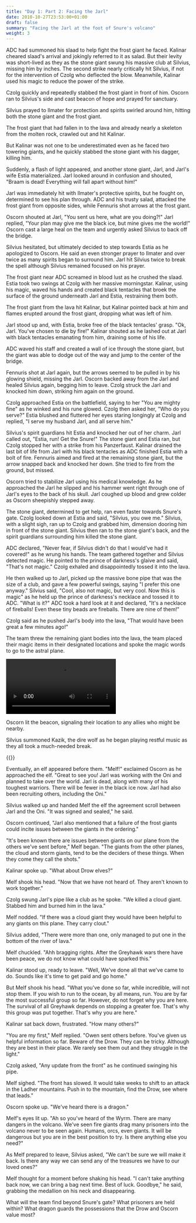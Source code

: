 ```yaml
---
title: "Day 1: Part 2: Facing the Jarl"
date: 2010-10-27T23:53:00+01:00
draft: false
summary: "Facing the Jarl at the foot of Snure's volcano"
weight: 3
---
```


ADC had summoned his slaad to help fight the frost giant he faced. Kalinar cheared slaad's arrival and jokingly referred to it as salad. But their levity was short-lived as they as the stone giant swung his massive club at Silvius, missing him by inches. The second strike nearly critically hit Silvius, if not for the intervention of Czolg who deflected the blow. Meanwhile, Kalinar used his magic to reduce the power of the strike.

Czolg quickly and repeatedly stabbed the frost giant in front of him. Oscorn ran to Silvius's side and cast beacon of hope and prayed for sanctuary.

Silvius prayed to Ilmater for protection and spirits swirled around him, hitting both the stone giant and the frost giant. 

The frost giant that had fallen in to the lava and already nearly a skeleton from the molten rock, crawled out and hit Kalinar.

But Kalinar was not one to be underestimated even as he faced two towering giants, and he quickly stabbed the stone giant with his dagger, killing him. 

Suddenly, a flash of light appeared, and another stone giant, Jarl, and Jarl's wife Estia materialized. Jarl looked around in confusion and shouted, "Braam is dead! Everything will fall apart without him!"

Jarl was immediately hit with Ilmater's protective spirits, but he fought on, determined to see his plan through. ADC and his trusty salad, attacked the frost giant from opposite sides, while Fennuris shot arrows at the frost giant. 

Oscorn shouted at Jarl, "You sent us here, what are you doing?!" Jarl replied, "Your plan may give me the black ice, but mine gives me the world!" Oscorn cast a large heal on the team and urgently asked Silvius to back off the bridge.

Silvius hesitated, but ultimately decided to step towards Estia as he apologized to Oscorn. He said an even stronger prayer to Ilmater and over twice as many spirits began to surround him. Jarl hit Silvius twice to break the spell although Silvius remained focused on his prayer. 

The frost giant near ADC screamed in blood lust as he crushed the slaad. Estia took two swings at Czolg with her massive morningstar. Kalinar, using his magic, waved his hands and created black tentacles that broek the surface of the ground underneath Jarl and Estia, restraining them both.

The frost giant from the lava hit Kalinar, but Kalinar pointed back at him and flames erupted around the frost giant, dropping what was left of him.

Jarl stood up and, with Estia, broke free of the black tentacles' grasp. "Ok, Jarl. You've chosen to die by fire!" Kalinar shouted as he lashed out at Jarl with black tentacles emanating from him, draining some of his life. 

ADC waved his staff and created a wall of ice through the stone giant, but the giant was able to dodge out of the way and jump to the center of the bridge. 

Fennuris shot at Jarl again, but the arrows seemed to be pulled in by his glowing shield, missing the Jarl. Oscorn backed away from the Jarl and healed Silvius again, begging him to leave. Czolg struck the Jarl and knocked him down, striking him again on the ground. 

Czolg approached Estia on the battlefield, saying to her "You are mighty fine" as he winked and his rune glowed. Czolg then asked her, "Who do you serve?" Estia blushed and fluttered her eyes staring longingly at Czolg and replied, "I serve my husband Jarl, and all serve him."

Silvius's spirit guardians hit Estia and knocked her out of her charm. Jarl called out, "Estia, run! Get the Snure!" The stone giant and Estia ran, but Czolg stopped her with a strike from his Panzerfaust. Kalinar drained the last bit of life from Jarl with his black tentacles as ADC finished Estia with a bolt of fire. Fennuris aimed and fired at the remaining stone giant, but the arrow snapped back and knocked her down. She tried to fire from the ground, but missed. 

Oscorn tried to stabilize Jarl using his medical knowledge. As he approached the Jarl he slipped and his hammer went right through one of Jarl's eyes to the back of his skull. Jarl coughed up blood and grew colder as Oscorn sheepishly stepped away.

The stone giant, determined to get help, ran even faster towards Snure's gate. Czolg looked down at Estia and said, "Silvius, you owe me." Silvius, with a slight sigh, ran up to Czolg and grabbed him, dimension dooring him in front of the stone giant. Silvius then ran to the stone giant's back, and the spirit guardians surrounding him killed the stone giant.

ADC declared, "Never fear, if Silvius didn't do that I would've had it covered!" as he wrung his hands. The team gathered together and Silvius detected magic. He pointed to the prince of darkness's glaive and said, "That's not magic." Czolg exhaled and disappointedly tossed it into the lava.

He then walked up to Jarl, picked up the massive bone pipe that was the size of a club, and gave a few powerful swings, saying "I prefer this one anyway." Silvius said, "Cool, also not magic, but very cool. Now this is magic" as he held up the prince of darkness's necklace and tossed it to ADC. "What is it?" ADC took a hard look at it and declared, "It's a necklace of fireballs! Even these tiny beads are fireballs. There are nine of them!"

Czolg said as he pushed Jarl's body into the lava, "That would have been great a few minutes ago!" 

The team threw the remaining giant bodies into the lava, the team placed their magic items in their designated locations and spoke the magic words to go to the astral plane. 

<video controls>
  <source src="Video to our patrons 2022-12-29_23-16-38.mp4" type="video/mp4">
</video>



Oscorn lit the beacon, signaling their location to any allies who might be nearby.

Silvius summoned Kazik, the dire wolf as he began playing restful music as they all took a much-needed break. 

{{<imageToClickGlobal imgPosition = "right" imagePath = "/img/Melf 2 2022-12-29_23-17-02.png" Capition = "Eventually, an elf appeared before them. 'Melf!' exclaimed Oscorn as he approached the elf. Great to see you! Jarl was working with the Oni and planned to take over the world. Jarl is dead, along with many of his toughest warriors. There will be fewer in the black ice now. Jarl had also been recruiting others, including the Oni." width = "60%" >}}

Eventually, an elf appeared before them. "Melf!" exclaimed Oscorn as he approached the elf. "Great to see you! Jarl was working with the Oni and planned to take over the world. Jarl is dead, along with many of his toughest warriors. There will be fewer in the black ice now. Jarl had also been recruiting others, including the Oni."

Silvius walked up and handed Melf the elf the agreement scroll between Jarl and the Oni. "It was signed and sealed," he said. 

Oscorn continued, "Jarl also mentioned that a failure of the frost giants could incite issues between the giants in the ordering."

"It's been known there are issues between giants on our plane from the others we've sent before," Melf began. "The giants from the other planes, the cloud and storm giants, tend to be the deciders of these things. When they come they call the shots."

Kalinar spoke up. "What about Drow elves?"

Melf shook his head. "Now that we have not heard of. They aren't known to work together."

Czolg swung Jarl's pipe like a club as he spoke. "We killed a cloud giant. Stabbed him and burned him in the lava."

Melf nodded. "If there was a cloud giant they would have been helpful to any giants on this plane. They carry clout."

Silvius added, "There were more than one, only managed to put one in the bottom of the river of lava."

Melf chuckled. "Ahh bragging rights. After the Greyhawk wars there have been peace, we do not know what could have sparked this."

Kalinar stood up, ready to leave. "Well, We've done all that we've came to do. Sounds like it's time to get paid and go home."

But Melf shook his head. "What you've done so far, while incredible, will not stop them. If you wish to run to the ocean, by all means, run. You are by far the most successful group so far. However, do not forget why you are here. The survival of all Greyhawk depends on stopping a greater foe. That's why this group was put together. That's why you are here."

Kalinar sat back down, frustrated. "How many others?"

"You are my first," Melf replied. "Owen sent others before. You've given us helpful information so far. Beware of the Drow. They can be tricky. Although they are best in their place. We rarely see them out and they struggle in the light."

Czolg asked, "Any update from the front" as he continued swinging his pipe.

Melf sighed. "The front has slowed. It would take weeks to shift to an attack in the Ladher mountains. Push in to the mountain, find the Drow, see where that leads."

Oscorn spoke up. "We've heard there is a dragon."

Melf's eyes lit up. "Ah so you've heard of the Wyrm. There are many dangers in the volcano. We've seen fire giants drag many prisoners into the volcano never to be seen again. Humans, orcs, even giants. It will be dangerous but you are in the best position to try. Is there anything else you need?"

As Melf prepared to leave, Silvius asked, "We can't be sure we will make it back. Is there any way we can send any of the treasures we have to our loved ones?"

Melf thought for a moment before shaking his head. "I can't take anything back now, we can bring a bag next time. Best of luck. Goodbye," he said, grabbing the medallion on his neck and disappearing.

What will the team find beyond Snure's gate? What prisoners are held within? What dragon guards the possessions that the Drow and Oscorn value most? 

